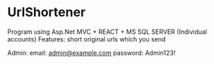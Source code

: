 # UrlShortener
Program using Asp.Net MVC + REACT + MS SQL SERVER (Individual accounts)
Features: short original urls which you send

Admin:
email: admin@example.com
password: Admin123!
